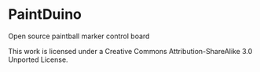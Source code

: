 PaintDuino
==========

Open source paintball marker control board

This work is licensed under a Creative Commons Attribution-ShareAlike 3.0 Unported License.
